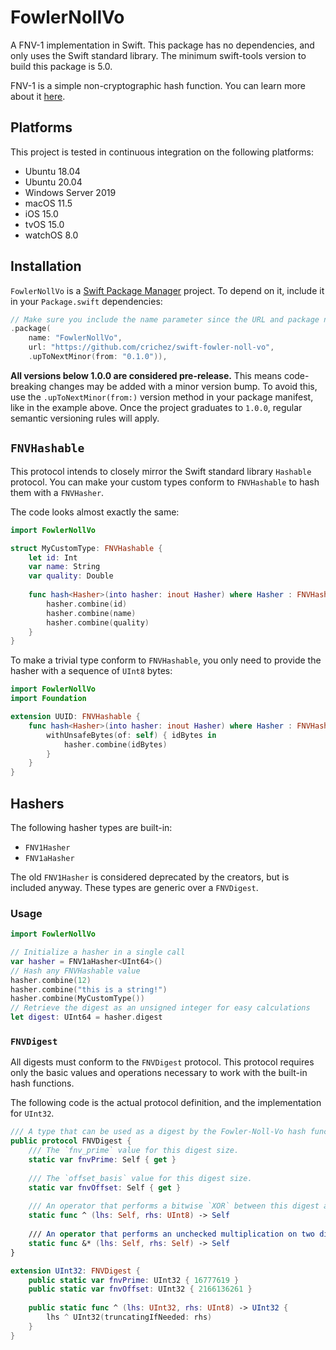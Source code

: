 # FowlerNollVo

A FNV-1 implementation in Swift. This package has no dependencies, and only uses the Swift standard library. 
The minimum swift-tools version to build this package is 5.0.

FNV-1 is a simple non-cryptographic hash function. 
You can learn more about it [here](https://en.wikipedia.org/wiki/Fowler–Noll–Vo_hash_function).

## Platforms

This project is tested in continuous integration on the following platforms:
* Ubuntu 18.04
* Ubuntu 20.04
* Windows Server 2019
* macOS 11.5
* iOS 15.0
* tvOS 15.0
* watchOS 8.0

## Installation

`FowlerNollVo` is a [Swift Package Manager](https://github.com/apple/swift-package-manager) project.
To depend on it, include it in your `Package.swift` dependencies:

```swift
// Make sure you include the name parameter since the URL and package name are different
.package(
    name: "FowlerNollVo", 
    url: "https://github.com/crichez/swift-fowler-noll-vo",
    .upToNextMinor(from: "0.1.0")),
```

**All versions below 1.0.0 are considered pre-release.**
This means code-breaking changes may be added with a minor version bump.
To avoid this, use the `.upToNextMinor(from:)` version method in your package manifest, 
like in the example above. Once the project graduates to `1.0.0`, 
regular semantic versioning rules will apply.

## `FNVHashable`

This protocol intends to closely mirror the Swift standard library `Hashable` protocol.
You can make your custom types conform to `FNVHashable` to hash them with a `FNVHasher`.

The code looks almost exactly the same:

```swift
import FowlerNollVo

struct MyCustomType: FNVHashable {
    let id: Int
    var name: String
    var quality: Double
    
    func hash<Hasher>(into hasher: inout Hasher) where Hasher : FNVHasher {
        hasher.combine(id)
        hasher.combine(name)
        hasher.combine(quality)
    }
}
```

To make a trivial type conform to `FNVHashable`, 
you only need to provide the hasher with a sequence of `UInt8` bytes:

```swift
import FowlerNollVo
import Foundation

extension UUID: FNVHashable {
    func hash<Hasher>(into hasher: inout Hasher) where Hasher : FNVHasher {
        withUnsafeBytes(of: self) { idBytes in 
            hasher.combine(idBytes)
        }
    }
}
```

## Hashers

The following hasher types are built-in:
* `FNV1Hasher`
* `FNV1aHasher`

The old `FNV1Hasher` is considered deprecated by the creators, but is included anyway.
These types are generic over a `FNVDigest`.

### Usage

```swift
import FowlerNollVo

// Initialize a hasher in a single call
var hasher = FNV1aHasher<UInt64>()
// Hash any FNVHashable value
hasher.combine(12)
hasher.combine("this is a string!")
hasher.combine(MyCustomType())
// Retrieve the digest as an unsigned integer for easy calculations
let digest: UInt64 = hasher.digest
```

### `FNVDigest`

All digests must conform to the `FNVDigest` protocol. This protocol requires only the basic
values and operations necessary to work with the built-in hash functions.

The following code is the actual protocol definition, and the implementation for `UInt32`.

```swift
/// A type that can be used as a digest by the Fowler-Noll-Vo hash function.
public protocol FNVDigest {
    /// The `fnv_prime` value for this digest size.
    static var fnvPrime: Self { get }
    
    /// The `offset_basis` value for this digest size.
    static var fnvOffset: Self { get }
    
    /// An operator that performs a bitwise `XOR` between this digest and an individual byte.
    static func ^ (lhs: Self, rhs: UInt8) -> Self
    
    /// An operator that performs an unchecked multiplication on two digests.
    static func &* (lhs: Self, rhs: Self) -> Self
}

extension UInt32: FNVDigest {
    public static var fnvPrime: UInt32 { 16777619 }
    public static var fnvOffset: UInt32 { 2166136261 }
    
    public static func ^ (lhs: UInt32, rhs: UInt8) -> UInt32 {
        lhs ^ UInt32(truncatingIfNeeded: rhs)
    }
}
```
